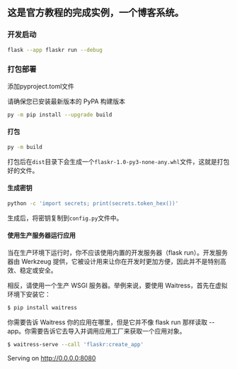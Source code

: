 ## 这是官方教程的完成实例，一个博客系统。

### 开发启动
```bash
flask --app flaskr run --debug
```

### 打包部署
添加pyproject.toml文件

请确保您已安装最新版本的 PyPA 构建版本
```bash
py -m pip install --upgrade build
```

#### 打包
```bash
py -m build
```

打包后在`dist`目录下会生成一个`flaskr-1.0-py3-none-any.whl`文件，这就是打包好的文件。


#### 生成密钥
```bash
python -c 'import secrets; print(secrets.token_hex())'
```
生成后，将密钥复制到`config.py`文件中。

#### 使用生产服务器运行应用
当在生产环境下运行时，你不应该使用内置的开发服务器（flask run）。开发服务器由 Werkzeug 提供，它被设计用来让你在开发时更加方便，因此并不是特别高效、稳定或安全。

相反，请使用一个生产 WSGI 服务器。举例来说，要使用 Waitress，首先在虚拟环境下安装它：
```bash
$ pip install waitress
```
你需要告诉 Waitress 你的应用在哪里，但是它并不像 flask run 那样读取 --app。你需要告诉它去导入并调用应用工厂来获取一个应用对象。
```bash
$ waitress-serve --call 'flaskr:create_app'
```

Serving on http://0.0.0.0:8080
